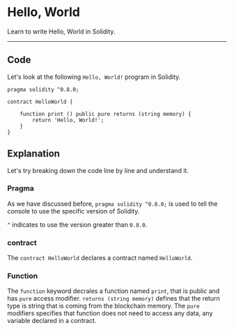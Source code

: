 # Hello, World
Learn to write Hello, World in Solidity.

---

## Code
Let's look at the following `Hello, World!` program in Solidity.

```solidity
pragma solidity ^0.8.0;

contract HelloWorld {

    function print () public pure returns (string memory) {       
        return 'Hello, World!';             
    } 
}
```

## Explanation
Let's try breaking down the code line by line and understand it.

### Pragma

As we have discussed before, `pragma solidity ^0.8.0;` is used to tell the console to use the specific version of Solidity.

`^` indicates to use the version greater than `0.8.0`.

### contract

The `contract HelloWorld` declares a contract named `HelloWorld`.

### Function

The `function` keyword decrales a function named `print`, that is public and has `pure` access modifier.
`returns (string memory)` defines that the return type is string that is coming from the blockchain memory.
The `pure` modifiers specifies that function does not need to access any data, any variable declared in a contract.

